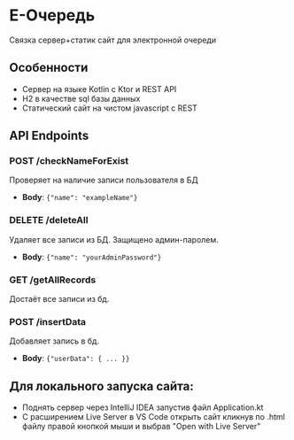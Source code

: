 # E-Очередь

Связка сервер+статик сайт для электронной очереди

## Особенности

- Сервер на языке Kotlin с Ktor и REST API
- H2 в качестве sql базы данных
- Статический сайт на чистом javascript с REST

## API Endpoints

### POST /checkNameForExist

Проверяет на наличие записи пользователя в БД

- **Body**: `{"name": "exampleName"}`

### DELETE /deleteAll

Удаляет все записи из БД. Защищено админ-паролем.

- **Body**: `{"name": "yourAdminPassword"}`

### GET /getAllRecords

Достаёт все записи из бд.

### POST /insertData

Добавляет запись в бд.

- **Body**: `{"userData": { ... }}`

## Для локального запуска сайта:
- Поднять сервер через IntelliJ IDEA запустив файл Application.kt
- С расширением Live Server в VS Code открыть сайт кликнув по .html файлу правой кнопкой мыши и выбрав "Open with Live Server"